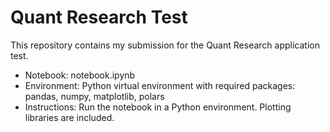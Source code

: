 # Quant Research Test

This repository contains my submission for the Quant Research application test.

- Notebook: notebook.ipynb
- Environment: Python virtual environment with required packages: pandas, numpy, matplotlib, polars
- Instructions: Run the notebook in a Python environment. Plotting libraries are included.

